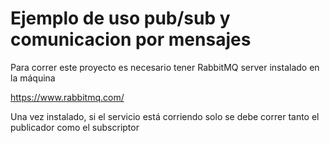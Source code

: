 # Ejemplo de uso pub/sub y comunicacion por mensajes

Para correr este proyecto es necesario tener RabbitMQ server instalado en la máquina

https://www.rabbitmq.com/

Una vez instalado, si el servicio está corriendo solo se debe correr tanto el publicador como el subscriptor
